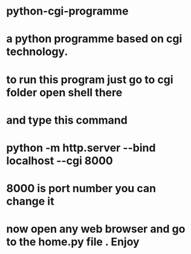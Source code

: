 # python-cgi-programme
# a python programme based on cgi technology.
# to run this program just go to cgi folder open shell there
# and type this command
# python -m http.server --bind localhost --cgi 8000 
# 8000 is port number you can change it 
# now open any web browser and go to the home.py file . Enjoy
